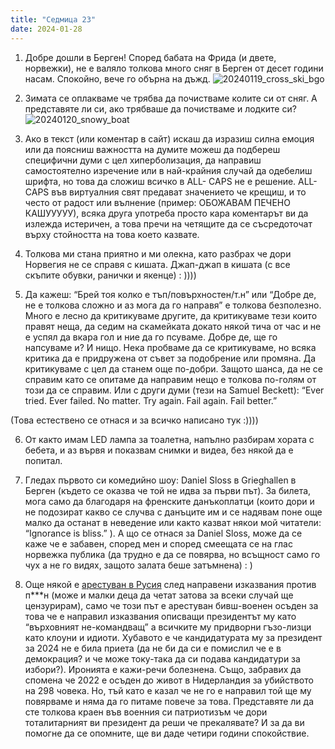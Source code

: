 ```yaml
---
title: "Седмица 23"
date: 2024-01-28
---
```

1. Добре дошли в Берген! Според бабата на Фрида (и двете, норвежки), не е валяло толкова много сняг в Берген от десет години насам. Спокойно, вече го обърна на дъжд. 
![20240119_cross_ski_bgo](https://github.com/wiseblondie/brum-thoughts-chain/assets/133108671/fbe097c2-0e74-4b16-a3e6-bd865f736dc3)

2. Зимата се оплакваме че трябва да почистваме колите си от сняг. А представяте ли си, ако трябваше да почистваме и лодките си?
![20240120_snowy_boat](https://github.com/wiseblondie/brum-thoughts-chain/assets/133108671/e48da1b5-a434-487b-880d-f3da4c3078e8)

3. Ако в текст (или коментар в сайт) искаш да изразиш силна емоция или да поясниш важността на думите можеш да подбереш специфични думи с цел хиперболизация, да направиш самостоятелно изречение или в най-крайния случай да одебелиш шрифта, но това да сложиш всичко в ALL- CAPS не е решение. 
ALL-CAPS във виртуалния свят предават значението че крещиш, и то често от радост или вълнение (пример: ОБОЖАВАМ ПЕЧЕНО КАШУУУУУ), всяка друга употреба просто кара коментарът ви да излежда истеричен, а това пречи на четящите да се съсредоточат върху стойността на това което казвате. 

4. Толкова ми стана приятно и ми олекна, като разбрах че дори Норвегия не се справя с кишата. Джап-джап в кишата (с все скъпите обувки, ранички и якенце) : ))))

5. Да кажеш: “Брей тоя колко е тъп/повърхностен/т.н” или “Добре де, не е толкова сложно и аз мога да го направя” е толкова безполезно. 
Много е лесно да критикуваме другите, да критикуваме тези които правят неща, да седим на скамейката докато някой тича от час и не е успял да вкара гол и ние да го псуваме. 
Добре де, ще го напсуваме и? И нищо. 
Нека пробваме да се критикуваме, но всяка критика да е придружена от съвет за подобрение или промяна. Да критикуваме с цел да станем още по-добри.
Защото шанса, да не се справим като се опитаме да направим нещо е толкова по-голям от този да се справим. 
Или с други думи (тези на Samuel Beckett): “Ever tried. Ever failed. No matter. Try again. Fail again. Fail better.”

(Това естествено се отнася и за всичко написано тук :)))) 

6. От както имам LED лампа за тоалетна, напълно разбирам хората с бебета, и аз вървя и показвам снимки и видеа, без някой да е попитал. 

7. Гледах първото си комедийно шоу: Daniel Sloss в Grieghallen в Берген (където се оказва че той не идва за първи път).
За билета, мога само да благодаря на френските данъкоплатци (които дори и не подозират какво се случва с данъците им и се надявам поне още малко да останат в неведение или както казват някои мой читатели: “Ignorance is bliss.” ). 
А що се отнася за Daniel Sloss, може да се каже че е забавен, според мен и според смеещата се на глас норвежка публика (да трудно е да се повярва, но всъщност само го чух а не го видях, защото залата беше затъмнена) : )

8. Още някой е [арестуван в Русия](https://www.politico.eu/article/igor-girkin-strelkov-mh17-extremism-ukraine-war-russia/) след направени изказвания против п***н (може и малки деца да четат затова за всеки случай ще цензурирам), само че този път е арестуван бивш-военен осъден за това че е направил изказвания описващи президентът му като “върховният не-командващ” а всичките му придворни гъзо-лизци като клоуни и идиоти. 
Хубавото е че кандидатурата му за президент за 2024 не е била приета (да не би да си е помислил че е в демокрация? и че може току-така да си подава кандидатури за избори?). Иронията е кажи-речи болезнена. 
Също, забравих да спомена че 2022 е осъден до живот в Нидерландия за убийството на 298 човека. Но, тъй като е казал че не го е направил той ще му повярваме и няма да го питаме повече за това.
Представяте ли да сте толкова краен във военния си патриотизъм че дори тоталитарният ви президент да реши че прекалявате? И за да ви помогне да се опомните, ще ви даде четири години спокойствие. 
